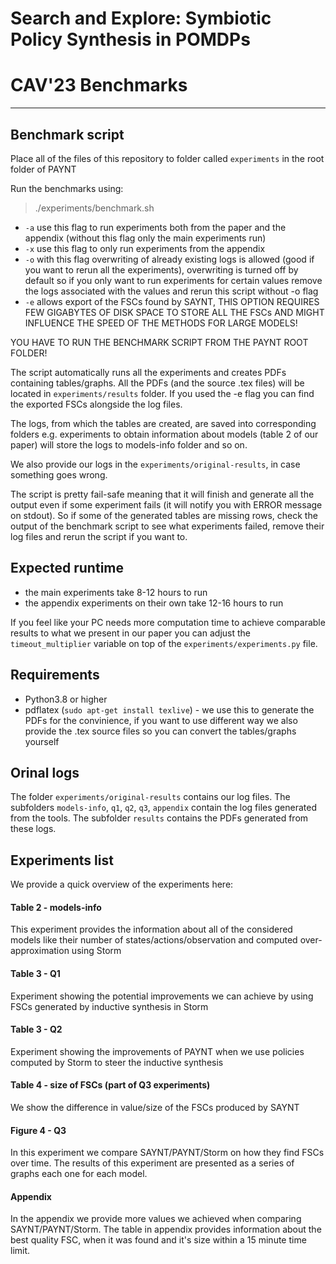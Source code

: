 # Search and Explore: Symbiotic Policy Synthesis in POMDPs 
# CAV'23 Benchmarks

---

## Benchmark script

Place all of the files of this repository to folder called `experiments` in the root folder of PAYNT

Run the benchmarks using:
>./experiments/benchmark.sh

- `-a` use this flag to run experiments both from the paper and the appendix (without this flag only the main experiments run)
- `-x` use this flag to only run experiments from the appendix
- `-o` with this flag overwriting of already existing logs is allowed (good if you want to rerun all the experiments), overwriting is turned off by default so if you only want to run experiments for certain values remove the logs associated with the values and rerun this script without -o flag
- `-e` allows export of the FSCs found by SAYNT, THIS OPTION REQUIRES FEW GIGABYTES OF DISK SPACE TO STORE ALL THE FSCs AND MIGHT INFLUENCE THE SPEED OF THE METHODS FOR LARGE MODELS!

YOU HAVE TO RUN THE BENCHMARK SCRIPT FROM THE PAYNT ROOT FOLDER!

The script automatically runs all the experiments and creates PDFs containing tables/graphs. All the PDFs (and the source .tex files) will be located in `experiments/results` folder. If you used the -e flag you can find the exported FSCs alongside the log files.

The logs, from which the tables are created, are saved into corresponding folders e.g. experiments to obtain information about models (table 2 of our paper) will store the logs to models-info folder and so on.

We also provide our logs in the `experiments/original-results`, in case something goes wrong.

The script is pretty fail-safe meaning that it will finish and generate all the output even if some experiment fails (it will notify you with ERROR message on stdout). So if some of the generated tables are missing rows, check the output of the benchmark script to see what experiments failed, remove their log files and rerun the script if you want to.

## Expected runtime
- the main experiments take 8-12 hours to run
- the appendix experiments on their own take 12-16 hours to run

If you feel like your PC needs more computation time to achieve comparable results to what we present in our paper you can adjust the `timeout_multiplier` variable on top of the `experiments/experiments.py` file.

## Requirements
- Python3.8 or higher
- pdflatex (`sudo apt-get install texlive`) - we use this to generate the PDFs for the convinience, if you want to use different way we also provide the .tex source files so you can convert the tables/graphs yourself

## Orinal logs
The folder `experiments/original-results` contains our log files. The subfolders `models-info`, `q1`, `q2`, `q3`, `appendix` contain the log files generated from the tools. The subfolder `results` contains the PDFs generated from these logs.

## Experiments list
We provide a quick overview of the experiments here:

#### Table 2 - models-info
This experiment provides the information about all of the considered models like their number of states/actions/observation and computed over-approximation using Storm

#### Table 3 - Q1
Experiment showing the potential improvements we can achieve by using FSCs generated by inductive synthesis in Storm

#### Table 3 - Q2
Experiment showing the improvements of PAYNT when we use policies computed by Storm to steer the inductive synthesis

#### Table 4 - size of FSCs (part of Q3 experiments)
We show the difference in value/size of the FSCs produced by SAYNT

#### Figure 4 - Q3
In this experiment we compare SAYNT/PAYNT/Storm on how they find FSCs over time. The results of this experiment are presented as a series of graphs each one for each model.

#### Appendix
In the appendix we provide more values we achieved when comparing SAYNT/PAYNT/Storm. The table in appendix provides information about the best quality FSC, when it was found and it's size within a 15 minute time limit.